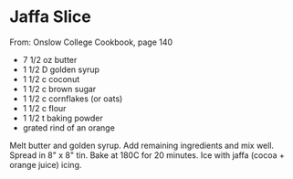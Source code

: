 # Jaffa Slice
From: Onslow College Cookbook, page 140

* 7 1/2 oz butter
* 1 1/2 D golden syrup
* 1 1/2 c coconut
* 1 1/2 c brown sugar
* 1 1/2 c cornflakes (or oats)
* 1 1/2 c flour
* 1 1/2 t baking powder
* grated rind of an orange

Melt butter and golden syrup.  Add remaining ingredients and mix well.  Spread in 8" x 8" tin.  Bake at 180C for 20 minutes.  Ice with jaffa (cocoa + orange juice) icing.

